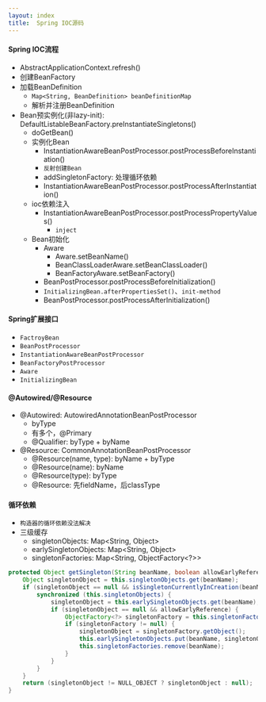 ```yaml
---
layout: index
title:  Spring IOC源码
---
```


#### Spring IOC流程

* AbstractApplicationContext.refresh()
* 创建BeanFactory
* 加载BeanDefinition
    * `Map<String, BeanDefinition> beanDefinitionMap`
    * 解析并注册BeanDefinition
* Bean预实例化(非lazy-init): DefaultListableBeanFactory.preInstantiateSingletons()
    * doGetBean()
    * 实例化Bean
        * InstantiationAwareBeanPostProcessor.postProcessBeforeInstantiation()
        * `反射创建Bean`
        * addSingletonFactory: 处理循环依赖
        * InstantiationAwareBeanPostProcessor.postProcessAfterInstantiation()
    * ioc依赖注入
        * InstantiationAwareBeanPostProcessor.postProcessPropertyValues()
            * `inject`
    * Bean初始化
        * Aware
            * Aware.setBeanName()
            * BeanClassLoaderAware.setBeanClassLoader()
            * BeanFactoryAware.setBeanFactory()
        * BeanPostProcessor.postProcessBeforeInitialization()
        * `InitializingBean.afterPropertiesSet()`、`init-method`
        * BeanPostProcessor.postProcessAfterInitialization()

#### Spring扩展接口

* ```FactroyBean```
* ```BeanPostProcessor```
* ```InstantiationAwareBeanPostProcessor```
* ```BeanFactoryPostProcessor```
* ```Aware```
* ```InitializingBean```

#### @Autowired/@Resource

* @Autowired: AutowiredAnnotationBeanPostProcessor
    * byType
    * 有多个，@Primary
    * @Qualifier: byType + byName
* @Resource: CommonAnnotationBeanPostProcessor
    * @Resource(name, type): byName + byType
    * @Resource(name): byName
    * @Resource(type): byType
    * @Resource: 先fieldName，后classType

#### 循环依赖

* `构造器的循环依赖没法解决`
* 三级缓存
    * singletonObjects: Map<String, Object>
    * earlySingletonObjects: Map<String, Object>
    * singletonFactories: Map<String, ObjectFactory<?>>

```java
protected Object getSingleton(String beanName, boolean allowEarlyReference) {
    Object singletonObject = this.singletonObjects.get(beanName);
    if (singletonObject == null && isSingletonCurrentlyInCreation(beanName)) {
        synchronized (this.singletonObjects) {
            singletonObject = this.earlySingletonObjects.get(beanName);
            if (singletonObject == null && allowEarlyReference) {
                ObjectFactory<?> singletonFactory = this.singletonFactories.get(beanName);
                if (singletonFactory != null) {
                    singletonObject = singletonFactory.getObject();
                    this.earlySingletonObjects.put(beanName, singletonObject);
                    this.singletonFactories.remove(beanName);
                }
            }
        }
    }
    return (singletonObject != NULL_OBJECT ? singletonObject : null);
}
```
